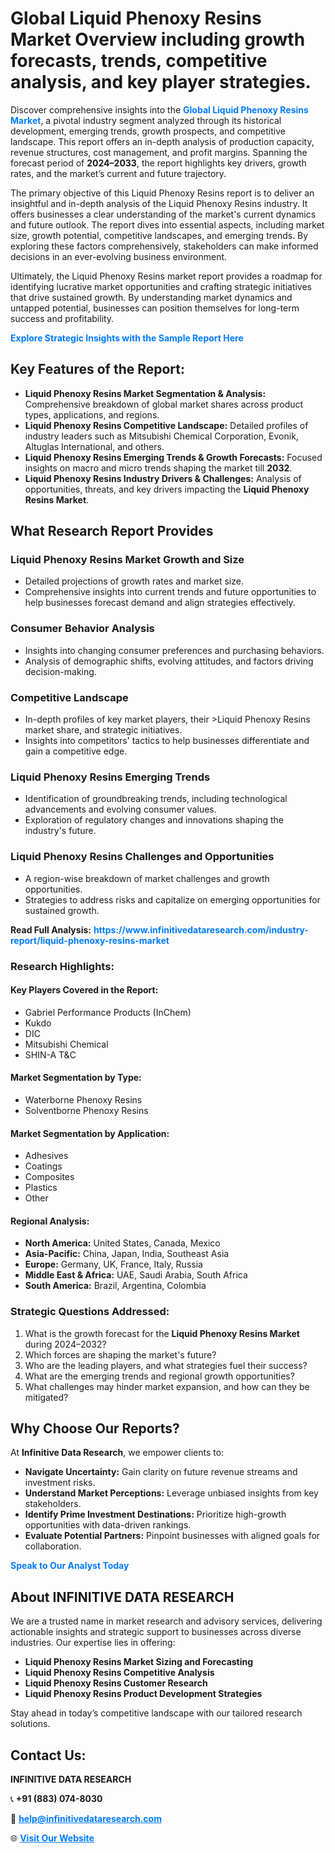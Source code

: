 <h1>Global Liquid Phenoxy Resins Market Overview including growth forecasts, trends, competitive analysis, and key player strategies.</h1>
<p>
Discover comprehensive insights into the 
<a href="https://www.infinitivedataresearch.com/industry-report/liquid-phenoxy-resins-market" rel="dofollow" style="color: #007BFF; text-decoration: none;"><strong>Global Liquid Phenoxy Resins Market</strong></a>, a pivotal industry segment analyzed through its historical development, emerging trends, growth prospects, and competitive landscape. This report offers an in-depth analysis of production capacity, revenue structures, cost management, and profit margins. Spanning the forecast period of <strong>2024–2033</strong>, the report highlights key drivers, growth rates, and the market’s current and future trajectory.
</p>
<p>
The primary objective of this Liquid Phenoxy Resins report is to deliver an insightful and in-depth analysis of the Liquid Phenoxy Resins industry. It offers businesses a clear understanding of the market's current dynamics and future outlook. The report dives into essential aspects, including market size, growth potential, competitive landscapes, and emerging trends. By exploring these factors comprehensively, stakeholders can make informed decisions in an ever-evolving business environment.
</p>
<p>
Ultimately, the Liquid Phenoxy Resins market report provides a roadmap for identifying lucrative market opportunities and crafting strategic initiatives that drive sustained growth. By understanding market dynamics and untapped potential, businesses can position themselves for long-term success and profitability.
</p>
<p>
<a href="https://www.infinitivedataresearch.com/request-sample/reportId=105657" style="color: #007BFF; text-decoration: none;"><strong>Explore Strategic Insights with the Sample Report Here</strong></a>
</p>

<h2>Key Features of the Report:</h2>
<ul>
<li><strong>Liquid Phenoxy Resins Market Segmentation & Analysis:</strong> Comprehensive breakdown of global market shares across product types, applications, and regions.</li>
<li><strong>Liquid Phenoxy Resins Competitive Landscape:</strong> Detailed profiles of industry leaders such as Mitsubishi Chemical Corporation, Evonik, Altuglas International, and others.</li>
<li><strong>Liquid Phenoxy Resins Emerging Trends & Growth Forecasts:</strong> Focused insights on macro and micro trends shaping the market till <strong>2032</strong>.</li>
<li><strong>Liquid Phenoxy Resins Industry Drivers & Challenges:</strong> Analysis of opportunities, threats, and key drivers impacting the <strong>Liquid Phenoxy Resins Market</strong>.</li>
</ul>

<h2>What Research Report Provides</h2>
<h3>Liquid Phenoxy Resins Market Growth and Size</h3>
<ul>
<li>Detailed projections of growth rates and market size.</li>
<li>Comprehensive insights into current trends and future opportunities to help businesses forecast demand and align strategies effectively.</li>
</ul>

<h3>Consumer Behavior Analysis</h3>
<ul>
<li>Insights into changing consumer preferences and purchasing behaviors.</li>
<li>Analysis of demographic shifts, evolving attitudes, and factors driving decision-making.</li>
</ul>

<h3>Competitive Landscape</h3>
<ul>
<li>In-depth profiles of key market players, their >Liquid Phenoxy Resins market share, and strategic initiatives.</li>
<li>Insights into competitors' tactics to help businesses differentiate and gain a competitive edge.</li>
</ul>

<h3>Liquid Phenoxy Resins Emerging Trends</h3>
<ul>
<li>Identification of groundbreaking trends, including technological advancements and evolving consumer values.</li>
<li>Exploration of regulatory changes and innovations shaping the industry's future.</li>
</ul>

<h3>Liquid Phenoxy Resins Challenges and Opportunities</h3>
<ul>
<li>A region-wise breakdown of market challenges and growth opportunities.</li>
<li>Strategies to address risks and capitalize on emerging opportunities for sustained growth.</li>
</ul>
<p><strong>Read Full Analysis:</strong> <a href="https://www.infinitivedataresearch.com/industry-report/liquid-phenoxy-resins-market" rel="dofollow" style="color: #007BFF; text-decoration: none;"><strong>https://www.infinitivedataresearch.com/industry-report/liquid-phenoxy-resins-market</strong></a></p>
<h3>Research Highlights:</h3>
<h4>Key Players Covered in the Report:</h4>
<ul><li>Gabriel Performance Products (InChem)</li><li>Kukdo</li><li>DIC</li><li>Mitsubishi Chemical</li><li>SHIN-A T&amp;C</li></ul>
<h4>Market Segmentation by Type:</h4>
<ul><li>Waterborne Phenoxy Resins</li><li>Solventborne Phenoxy Resins</li></ul>
<h4>Market Segmentation by Application:</h4>
<ul><li>Adhesives</li><li>Coatings</li><li>Composites</li><li>Plastics</li><li>Other</li></ul>

<h4>Regional Analysis:</h4>
<ul>
<li><strong>North America:</strong> United States, Canada, Mexico</li>
<li><strong>Asia-Pacific:</strong> China, Japan, India, Southeast Asia</li>
<li><strong>Europe:</strong> Germany, UK, France, Italy, Russia</li>
<li><strong>Middle East & Africa:</strong> UAE, Saudi Arabia, South Africa</li>
<li><strong>South America:</strong> Brazil, Argentina, Colombia</li>
</ul>

<h3>Strategic Questions Addressed:</h3>
<ol>
<li>What is the growth forecast for the <strong>Liquid Phenoxy Resins Market</strong> during 2024–2032?</li>
<li>Which forces are shaping the market's future?</li>
<li>Who are the leading players, and what strategies fuel their success?</li>
<li>What are the emerging trends and regional growth opportunities?</li>
<li>What challenges may hinder market expansion, and how can they be mitigated?</li>
</ol>

<h2>Why Choose Our Reports?</h2>
<p>At <strong>Infinitive Data Research</strong>, we empower clients to:</p>
<ul>
<li><strong>Navigate Uncertainty:</strong> Gain clarity on future revenue streams and investment risks.</li>
<li><strong>Understand Market Perceptions:</strong> Leverage unbiased insights from key stakeholders.</li>
<li><strong>Identify Prime Investment Destinations:</strong> Prioritize high-growth opportunities with data-driven rankings.</li>
<li><strong>Evaluate Potential Partners:</strong> Pinpoint businesses with aligned goals for collaboration.</li>
</ul>
<p><a href="https://www.infinitivedataresearch.com/industry-report/liquid-phenoxy-resins-market" rel="dofollow" style="color: #007BFF; text-decoration: none;"><strong>Speak to Our Analyst Today</strong></a></p>

<h2>About INFINITIVE DATA RESEARCH</h2>
<p>We are a trusted name in market research and advisory services, delivering actionable insights and strategic support to businesses across diverse industries. Our expertise lies in offering:</p>
<ul>
<li><strong>Liquid Phenoxy Resins Market Sizing and Forecasting</strong></li>
<li><strong>Liquid Phenoxy Resins Competitive Analysis</strong></li>
<li><strong>Liquid Phenoxy Resins Customer Research</strong></li>
<li><strong>Liquid Phenoxy Resins Product Development Strategies</strong></li>
</ul>
<p>Stay ahead in today’s competitive landscape with our tailored research solutions.</p>

<h2>Contact Us:</h2>
<p><strong>INFINITIVE DATA RESEARCH</strong></p>
<p>📞 <strong>+91 (883) 074-8030</strong></p>
<p>📧 <strong><a href="mailto:help@infinitivedataresearch.com" style="color: #007BFF;">help@infinitivedataresearch.com</a></strong></p>
<p>🌐 <strong><a href="https://www.infinitivedataresearch.com" rel="dofollow" style="color: #007BFF;">Visit Our Website</a></strong></p>